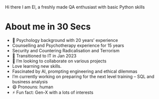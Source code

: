 Hi there
I am  El, a freshly made QA enthusiast with basic Python skills
# About me in 30 Secs
- 🔭 Psychology background  with 20 years’ experience
- Counselling and Psychotherapy experience for 15 years
- Security and Countering Radicalisation and Terrorism
- 🌱 Transitioned to IT in Jan 2023
- 👯 I’m looking to collaborate on various projects
- Love learning new skills. 
- Fascinated by AI, prompting engineering and ethical dilemmas 
- I’m currently working on preparing for the next level training – SQL and business analysis 
- 😄 Pronouns: human
- ⚡ Fun fact: Gen-X with a lots of interests  
